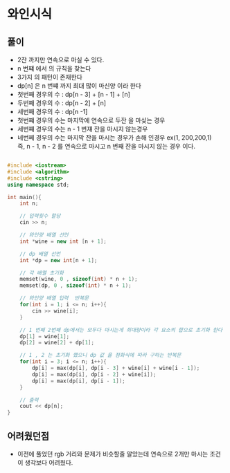 # 와인시식
## 풀이
* 2잔 까지만 연속으로 마실 수 있다.
* n 번쨰 에서 의 규칙을 찾는다
* 3가지 의 패턴이 존재한다
* dp[n] 은 n 번쨰 까지 최대 많이 마신양 이라 한다
* 첫번째 경우의 수 :	dp[n - 3] + [n - 1] + [n]
* 두번째 경우의 수 :	dp[n - 2] + [n]
* 세번째 경우의 수 :	dp[n -1]
* 첫번쨰 경우의 수는 마지막에 연속으로 두잔 을 마싲는 경우
* 세번쨰 경우의 수는 n - 1 번쟤 잔을 마시지 않는경우
* 네번쩨 경우의 수는 마지막 잔을 마시는 경우가 손해 인경우 ex(1, 200,200,1) <br> 즉, n - 1, n - 2 를 연속으로 마시고 n 번째 잔을 마시지 않는 경우 이다.

```c++

#include <iostream>
#include <algorithm>
#include <cstring>
using namespace std;

int main(){
	int n;

	// 입력횟수 할당
	cin >> n;

	// 와인량 배열 선언
	int *wine = new int [n + 1];

	// dp 배열 선언
	int *dp = new int[n + 1];

	// 각 배열 초기화
	memset(wine, 0 , sizeof(int) * n + 1);
	memset(dp, 0 , sizeof(int) * n + 1);

	// 와인양 배열 입력  반복문
	for(int i = 1; i <= n; i++){
		cin >> wine[i];
	}

	// 1 번째 2번째 dp에서는 모두다 마시는게 최대량이라 각 요소의 합으로 초기화 한다
	dp[1] = wine[1];
	dp[2] = wine[2] + dp[1];

	// 1 , 2 는 초기화 했으니 dp 값 을 점화식에 따라 구하는 반복문
	for(int i = 3; i <= n; i++){
		dp[i] = max(dp[i], dp[i - 3] + wine[i] + wine[i - 1]);
		dp[i] = max(dp[i], dp[i - 2] + wine[i]);
		dp[i] = max(dp[i], dp[i - 1]);
	}

	// 출력
	cout << dp[n];
}
```
## 어려웠던점
* 이전에 풀었던 rgb 거리와 문제가 비슷할줄 알았는데 연속으로 2개만 마시는 조건이 생각보다 어려웠다.
